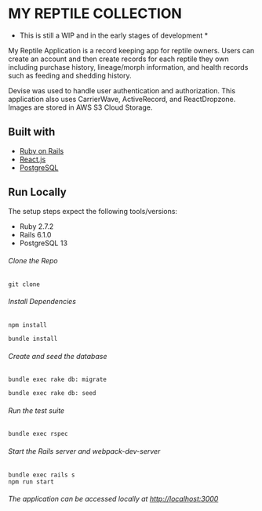 # MY REPTILE COLLECTION

* This is still a WIP and in the early stages of development *

My Reptile Application is a record keeping app for reptile owners. Users can create an account and then create records for each reptile they own including purchase history, lineage/morph information, and health records such as feeding and shedding history.

Devise was used to handle user authentication and authorization. This application also uses CarrierWave, ActiveRecord, and ReactDropzone. Images are stored in AWS S3 Cloud Storage.

## Built with
- [Ruby on Rails](https://guides.rubyonrails.org/v5.2/)
- [React.js](https://reactjs.org/docs/getting-started.html)
- [PostgreSQL](https://www.postgresql.org/docs/13/index.html)

## Run Locally
The setup steps expect the following tools/versions:
- Ruby 2.7.2
- Rails 6.1.0
- PostgreSQL 13

###### Clone the Repo
```
git clone 
```
###### Install Dependencies
```
npm install 
```
```
bundle install 
```

###### Create and seed the database
```
bundle exec rake db: migrate
```
```
bundle exec rake db: seed
```

###### Run the test suite
```
bundle exec rspec
```
###### Start the Rails server and webpack-dev-server
```
bundle exec rails s
npm run start
```

###### The application can be accessed locally at <http://localhost:3000>